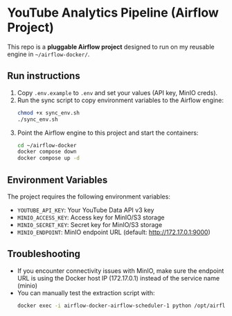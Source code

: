 # YouTube Analytics Pipeline (Airflow Project)

This repo is a **pluggable Airflow project** designed to run on my reusable engine in `~/airflow-docker/`.

## Run instructions

1. Copy `.env.example` to `.env` and set your values (API key, MinIO creds).
2. Run the sync script to copy environment variables to the Airflow engine:
   ```bash
   chmod +x sync_env.sh
   ./sync_env.sh
   ```
3. Point the Airflow engine to this project and start the containers:
   ```bash
   cd ~/airflow-docker
   docker compose down
   docker compose up -d
   ```

## Environment Variables

The project requires the following environment variables:
- `YOUTUBE_API_KEY`: Your YouTube Data API v3 key
- `MINIO_ACCESS_KEY`: Access key for MinIO/S3 storage
- `MINIO_SECRET_KEY`: Secret key for MinIO/S3 storage
- `MINIO_ENDPOINT`: MinIO endpoint URL (default: http://172.17.0.1:9000)

## Troubleshooting

- If you encounter connectivity issues with MinIO, make sure the endpoint URL is using the Docker host IP (172.17.0.1) instead of the service name (minio)
- You can manually test the extraction script with:
  ```bash
  docker exec -i airflow-docker-airflow-scheduler-1 python /opt/airflow/dags/pipelines/youtube/extract.py
  ```
